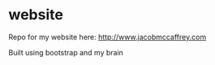 # website
Repo for my website here: http://www.jacobmccaffrey.com

Built using bootstrap and my brain
